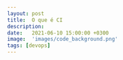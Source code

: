 ```yaml
---
layout: post
title:  O que é CI
description: 
date:   2021-06-10 15:00:00 +0300
image:  'images/code_background.png'
tags: [devops]
---
```



